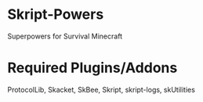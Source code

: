 # Skript-Powers
Superpowers for Survival Minecraft
# Required Plugins/Addons
ProtocolLib, Skacket, SkBee, Skript, skript-logs, skUtilities
